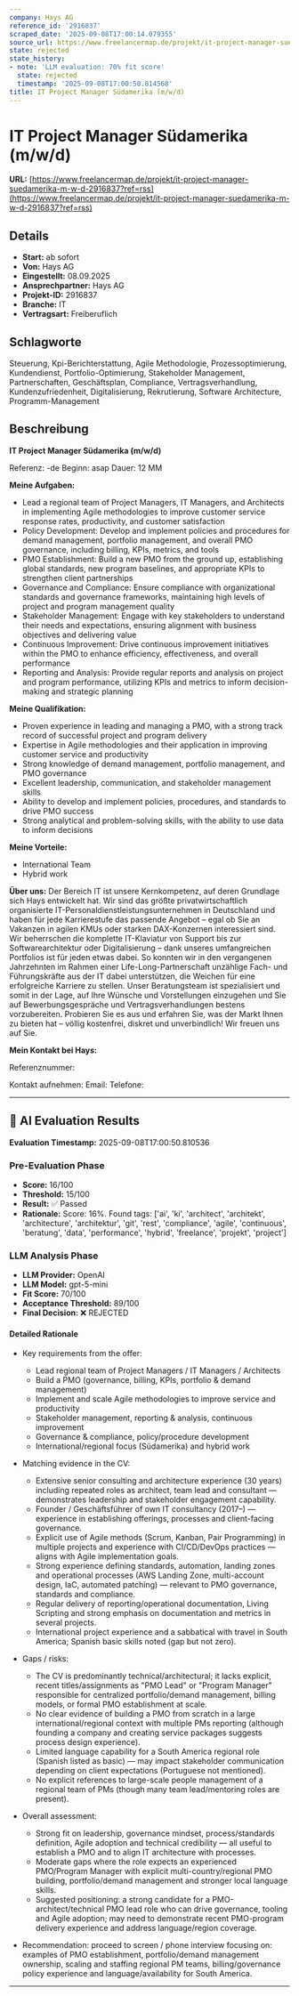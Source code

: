 ```yaml
---
company: Hays AG
reference_id: '2916837'
scraped_date: '2025-09-08T17:00:14.079355'
source_url: https://www.freelancermap.de/projekt/it-project-manager-suedamerika-m-w-d-2916837?ref=rss
state: rejected
state_history:
- note: 'LLM evaluation: 70% fit score'
  state: rejected
  timestamp: '2025-09-08T17:00:50.814568'
title: IT Project Manager Südamerika (m/w/d)
---
```



# IT Project Manager Südamerika (m/w/d)
**URL:** [https://www.freelancermap.de/projekt/it-project-manager-suedamerika-m-w-d-2916837?ref=rss](https://www.freelancermap.de/projekt/it-project-manager-suedamerika-m-w-d-2916837?ref=rss)
## Details
- **Start:** ab sofort
- **Von:** Hays AG
- **Eingestellt:** 08.09.2025
- **Ansprechpartner:** Hays AG
- **Projekt-ID:** 2916837
- **Branche:** IT
- **Vertragsart:** Freiberuflich

## Schlagworte
Steuerung, Kpi-Berichterstattung, Agile Methodologie, Prozessoptimierung, Kundendienst, Portfolio-Optimierung, Stakeholder Management, Partnerschaften, Geschäftsplan, Compliance, Vertragsverhandlung, Kundenzufriedenheit, Digitalisierung, Rekrutierung, Software Architecture, Programm-Management

## Beschreibung
**IT Project Manager Südamerika (m/w/d)**

Referenz: -de
Beginn: asap
Dauer: 12 MM

**Meine Aufgaben:**

- Lead a regional team of Project Managers, IT Managers, and Architects in implementing Agile methodologies to improve customer service response rates, productivity, and customer satisfaction
- Policy Development: Develop and implement policies and procedures for demand management, portfolio management, and overall PMO governance, including billing, KPIs, metrics, and tools
- PMO Establishment: Build a new PMO from the ground up, establishing global standards, new program baselines, and appropriate KPIs to strengthen client partnerships
- Governance and Compliance: Ensure compliance with organizational standards and governance frameworks, maintaining high levels of project and program management quality
- Stakeholder Management: Engage with key stakeholders to understand their needs and expectations, ensuring alignment with business objectives and delivering value
- Continuous Improvement: Drive continuous improvement initiatives within the PMO to enhance efficiency, effectiveness, and overall performance
- Reporting and Analysis: Provide regular reports and analysis on project and program performance, utilizing KPIs and metrics to inform decision-making and strategic planning

**Meine Qualifikation:**

- Proven experience in leading and managing a PMO, with a strong track record of successful project and program delivery
- Expertise in Agile methodologies and their application in improving customer service and productivity
- Strong knowledge of demand management, portfolio management, and PMO governance
- Excellent leadership, communication, and stakeholder management skills
- Ability to develop and implement policies, procedures, and standards to drive PMO success
- Strong analytical and problem-solving skills, with the ability to use data to inform decisions

**Meine Vorteile:**

- International Team
- Hybrid work

**Über uns:**
Der Bereich IT ist unsere Kernkompetenz, auf deren Grundlage sich Hays entwickelt hat. Wir sind das größte privatwirtschaftlich organisierte IT-Personaldienstleistungsunternehmen in Deutschland und haben für jede Karrierestufe das passende Angebot – egal ob Sie an Vakanzen in agilen KMUs oder starken DAX-Konzernen interessiert sind. Wir beherrschen die komplette IT-Klaviatur von Support bis zur Softwarearchitektur oder Digitalisierung – dank unseres umfangreichen Portfolios ist für jeden etwas dabei. So konnten wir in den vergangenen Jahrzehnten im Rahmen einer Life-Long-Partnerschaft unzählige Fach- und Führungskräfte aus der IT dabei unterstützen, die Weichen für eine erfolgreiche Karriere zu stellen. Unser Beratungsteam ist spezialisiert und somit in der Lage, auf Ihre Wünsche und Vorstellungen einzugehen und Sie auf Bewerbungsgespräche und Vertragsverhandlungen bestens vorzubereiten. Probieren Sie es aus und erfahren Sie, was der Markt Ihnen zu bieten hat – völlig kostenfrei, diskret und unverbindlich! Wir freuen uns auf Sie.

**Mein Kontakt bei Hays:**

Referenznummer:

Kontakt aufnehmen:
Email:
Telefone:

---

## 🤖 AI Evaluation Results

**Evaluation Timestamp:** 2025-09-08T17:00:50.810536

### Pre-Evaluation Phase
- **Score:** 16/100
- **Threshold:** 15/100
- **Result:** ✅ Passed
- **Rationale:** Score: 16%. Found tags: ['ai', 'ki', 'architect', 'architekt', 'architecture', 'architektur', 'git', 'rest', 'compliance', 'agile', 'continuous', 'beratung', 'data', 'performance', 'hybrid', 'freelance', 'projekt', 'project']

### LLM Analysis Phase
- **LLM Provider:** OpenAI
- **LLM Model:** gpt-5-mini
- **Fit Score:** 70/100
- **Acceptance Threshold:** 89/100
- **Final Decision:** ❌ REJECTED

#### Detailed Rationale
- Key requirements from the offer:
  - Lead regional team of Project Managers / IT Managers / Architects
  - Build a PMO (governance, billing, KPIs, portfolio & demand management)
  - Implement and scale Agile methodologies to improve service and productivity
  - Stakeholder management, reporting & analysis, continuous improvement
  - Governance & compliance, policy/procedure development
  - International/regional focus (Südamerika) and hybrid work

- Matching evidence in the CV:
  - Extensive senior consulting and architecture experience (30 years) including repeated roles as architect, team lead and consultant — demonstrates leadership and stakeholder engagement capability.
  - Founder / Geschäftsführer of own IT consultancy (2017–) — experience in establishing offerings, processes and client-facing governance.
  - Explicit use of Agile methods (Scrum, Kanban, Pair Programming) in multiple projects and experience with CI/CD/DevOps practices — aligns with Agile implementation goals.
  - Strong experience defining standards, automation, landing zones and operational processes (AWS Landing Zone, multi-account design, IaC, automated patching) — relevant to PMO governance, standards and compliance.
  - Regular delivery of reporting/operational documentation, Living Scripting and strong emphasis on documentation and metrics in several projects.
  - International project experience and a sabbatical with travel in South America; Spanish basic skills noted (gap but not zero).

- Gaps / risks:
  - The CV is predominantly technical/architectural; it lacks explicit, recent titles/assignments as "PMO Lead" or "Program Manager" responsible for centralized portfolio/demand management, billing models, or formal PMO establishment at scale.
  - No clear evidence of building a PMO from scratch in a large international/regional context with multiple PMs reporting (although founding a company and creating service packages suggests process design experience).
  - Limited language capability for a South America regional role (Spanish listed as basic) — may impact stakeholder communication depending on client expectations (Portuguese not mentioned).
  - No explicit references to large-scale people management of a regional team of PMs (though many team lead/mentoring roles are present).

- Overall assessment:
  - Strong fit on leadership, governance mindset, process/standards definition, Agile adoption and technical credibility — all useful to establish a PMO and to align IT architecture with processes.
  - Moderate gaps where the role expects an experienced PMO/Program Manager with explicit multi-country/regional PMO building, portfolio/demand management and stronger local language skills.
  - Suggested positioning: a strong candidate for a PMO-architect/technical PMO lead role who can drive governance, tooling and Agile adoption; may need to demonstrate recent PMO-program delivery experience and address language/region coverage.

- Recommendation: proceed to screen / phone interview focusing on: examples of PMO establishment, portfolio/demand management ownership, scaling and staffing regional PM teams, billing/governance policy experience and language/availability for South America.

---

